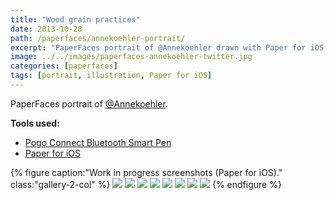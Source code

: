 ```yaml
---
title: "Wood grain practices"
date: 2013-10-28
path: /paperfaces/annekoehler-portrait/
excerpt: "PaperFaces portrait of @Annekoehler drawn with Paper for iOS on an iPad."
image: ../../images/paperfaces-annekoehler-twitter.jpg
categories: [paperfaces]
tags: [portrait, illustration, Paper for iOS]
---
```


PaperFaces portrait of [@Annekoehler](https://twitter.com/Annekoehler).

**Tools used:**

- [Pogo Connect Bluetooth Smart Pen](https://www.amazon.com/gp/product/B009K448L4/ref=as_li_ss_tl?ie=UTF8&camp=1789&creative=390957&creativeASIN=B009K448L4&linkCode=as2&tag=mademist-20)
- [Paper for iOS](https://paper.bywetransfer.com/)

{% figure caption:"Work in progress screenshots (Paper for iOS)." class:"gallery-2-col" %}
[![](../../images/paperfaces-annekoehler-process-1-600.jpg)](../../images/paperfaces-annekoehler-process-1-lg.jpg)
[![](../../images/paperfaces-annekoehler-process-2-600.jpg)](../../images/paperfaces-annekoehler-process-2-lg.jpg)
[![](../../images/paperfaces-annekoehler-process-3-600.jpg)](../../images/paperfaces-annekoehler-process-3-lg.jpg)
[![](../../images/paperfaces-annekoehler-process-4-600.jpg)](../../images/paperfaces-annekoehler-process-4-lg.jpg)
[![](../../images/paperfaces-annekoehler-process-5-600.jpg)](../../images/paperfaces-annekoehler-process-5-lg.jpg)
[![](../../images/paperfaces-annekoehler-process-6-600.jpg)](../../images/paperfaces-annekoehler-process-6-lg.jpg)
[![](../../images/paperfaces-annekoehler-process-7-600.jpg)](../../images/paperfaces-annekoehler-process-7-lg.jpg)
[![](../../images/paperfaces-annekoehler-process-8-600.jpg)](../../images/paperfaces-annekoehler-process-8-lg.jpg)
{% endfigure %}
